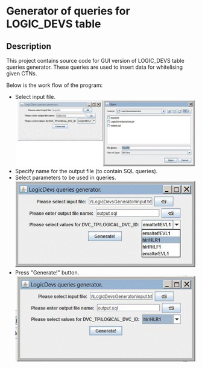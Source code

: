 # Generator of queries for LOGIC_DEVS table
## Description
This project contains source code for GUI version of LOGIC_DEVS table queries generator. These queries are used to insert data for whitelising given CTNs. 

Below is the work flow of the program:
* Select input file. 
  ![Clicking on file icon will cause opening File Dialog][1]
* Specify name for the output file (to contain SQL queries).
* Select parameters to be used in queries. 
  ![Select ComboBox value for that][3]
* Press "Generate!" button. 
  ![This is the button in the bottom][4]

 [1]: src/Step1.gif
 [3]: src/Step3.gif
 [4]: src/Step4.gif

